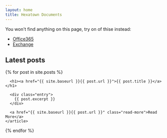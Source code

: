 ```yaml
---
layout: home
title: Hexatown Documents
---
```

You won't find anything on this page, try on of thise instead:

- [Office365](./office365)
- [Exchange](./microsoft/exchange)

## Latest posts 
<div class="posts">
  {% for post in site.posts %}
    <article class="post">

      <h1><a href="{{ site.baseurl }}{{ post.url }}">{{ post.title }}</a></h1>

      <div class="entry">
        {{ post.excerpt }}
      </div>

      <a href="{{ site.baseurl }}{{ post.url }}" class="read-more">Read More</a>
    </article>
  {% endfor %}
</div>
<div>

</div>
